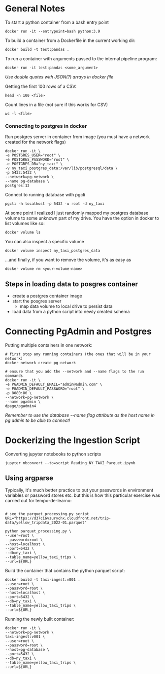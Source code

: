 # General Notes

To start a python container from a bash entry point
```
docker run -it --entrypoint=bash python:3.9
```

To build a container from a Dockerfile in the current working dir:
```
docker build -t test:pandas .
```

To run a container with arguments passed to the internal pipeline program:
```
docker run -it test:pandas <some_argument>
```

*Use double quotes with JSON(?) arrays in docker file*

Getting the first 100 rows of a CSV:
```
head -n 100 <file>
```

Count lines in a file (not sure if this works for CSV)
```
wc -l <file>
```

### Connecting to postgres in docker

Run postgres server in container from image (you must have a network created for the network flags)
```
docker run -it \
-e POSTGRES_USER="root" \
-e POSTGRES_PASSWORD="root" \
-e POSTGRES_DB="ny_taxi" \
-v ny_taxi_postgres_data:/var/lib/postgresql/data \
-p 5432:5432 \
--network=pg-network \
--name pg-database \
postgres:13
```

Connect to running database with pgcli
```
pgcli -h localhost -p 5432 -u root -d ny_taxi
```

At some point I realized I just randomly mapped my postgres database volume to
some unknown part of my drive. You have the option in docker to list volumes like so:
```
docker volume ls
```

You can also inspect a specific volume
```
docker volume inspect ny_taxi_postgres_data
```

...and finally, if you want to remove the volume, it's as easy as
```
docker volume rm <your-volume-name>
```

## Steps in loading data to posgres container
- create a postgres container image
- start the posgres server
    - map data volume to local drive to persist data
- load data from a python script into newly created schema

# Connecting PgAdmin and Postgres
Putting multiple containers in one network:
```
# first stop any running containers (the ones that will be in your network)
docker network create pg-network

# ensure that you add the --network and --name flags to the run commands
docker run -it \
-e PGADMIN_DEFAULT_EMAIL="admin@admin.com" \
-e PGADMIN_DEFAULT_PASSWORD="root" \
-p 8080:80 \
--network=pg-network \
--name pgadmin \
dpage/pgadmin4
```

*Remember to use the database --name flag attribute as the host name in pg admin to be able to connect!*

# Dockerizing the Ingestion Script
Converting jupyter notebooks to python scripts
```
jupyter nbconvert --to=script Reading_NY_TAXI_Parquet.ipynb
```

## Using argparse
Typically, it's much better practice to put your passwords in environment variables or password stores etc. but this is how this particular exercise was carried out for tempo-de-learno:
```

# see the parquet_processing.py script
URL="https://d37ci6vzurychx.cloudfront.net/trip-data/yellow_tripdata_2022-01.parquet"

python parquet_processing.py \
--user=root \
--password=root \
--host=localhost \
--port=5432 \
--db=ny_taxi \
--table_name=yellow_taxi_trips \
--url=${URL}

```

Build the container that contains the python parquet script:
```
docker build -t taxi-ingest:v001 .
--user=root \
--password=root \
--host=localhost \
--port=5432 \
--db=ny_taxi \
--table_name=yellow_taxi_trips \
--url=${URL}
```

Running the newly built container:
```
docker run -it \
--network=pg-network \
taxi-ingest:v001 \
--user=root \
--password=root \
--host=pg-database \
--port=5432 \
--db=ny_taxi \
--table_name=yellow_taxi_trips \
--url=${URL}
```